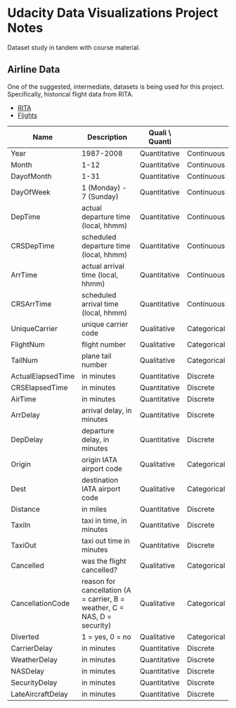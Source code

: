 # Udacity Data Visualizations Project Notes

Dataset study in tandem with course material.

## Airline Data

One of the suggested, intermediate, datasets is being used for this project. Specifically, historical flight data from RITA.

* [RITA](https://www.google.com/url?q=http://www.transtats.bts.gov/OT_Delay/OT_DelayCause1.asp&sa=D&ust=1554488156369000)
* [Flights](https://www.google.com/url?q=http://stat-computing.org/dataexpo/2009/the-data.html&sa=D&ust=1554488156368000)

| Name| Description| Quali \ Quanti |  |
|--|--|--|--|
| Year | 1987-2008 | Quantitative | Continuous |
| Month | 1-12 | Quantitative | Continuous |
| DayofMonth | 1-31 | Quantitative | Continuous |
| DayOfWeek | 1 (Monday) - 7 (Sunday) | Quantitative | Continuous |
| DepTime | actual departure time (local, hhmm) | Quantitative | Continuous |
| CRSDepTime | scheduled departure time (local, hhmm) | Quantitative | Continuous |
| ArrTime | actual arrival time (local, hhmm) | Quantitative | Continuous |
| CRSArrTime | scheduled arrival time (local, hhmm) | Quantitative | Continuous |
| UniqueCarrier | unique carrier code | Qualitative | Categorical |
| FlightNum | flight number | Qualitative | Categorical |
| TailNum | plane tail number | Qualitative | Categorical |
| ActualElapsedTime | in minutes | Quantitative | Discrete |
| CRSElapsedTime | in minutes | Quantitative | Discrete |
| AirTime | in minutes | Quantitative | Discrete |
| ArrDelay | arrival delay, in minutes | Quantitative | Discrete |
| DepDelay | departure delay, in minutes | Quantitative | Discrete |
| Origin | origin IATA airport code | Qualitative | Categorical |
| Dest | destination IATA airport code | Qualitative | Categorical |
| Distance | in miles | Quantitative | Discrete |
| TaxiIn | taxi in time, in minutes | Quantitative | Discrete |
| TaxiOut | taxi out time in minutes | Quantitative | Discrete |
| Cancelled | was the flight cancelled? | Qualitative | Categorical |
| CancellationCode | reason for cancellation (A = carrier, B = weather, C = NAS, D = security) | Qualitative | Categorical |
| Diverted | 1 = yes, 0 = no | Qualitative | Categorical |
| CarrierDelay | in minutes | Quantitative | Discrete |
| WeatherDelay | in minutes | Quantitative | Discrete |
| NASDelay | in minutes | Quantitative | Discrete |
| SecurityDelay | in minutes | Quantitative | Discrete |
| LateAircraftDelay | in minutes | Quantitative | Discrete |